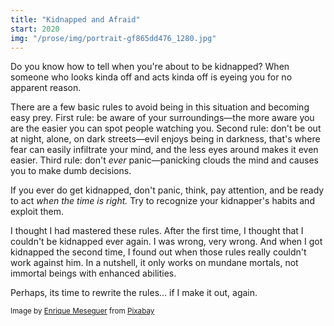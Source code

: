 ```yaml
---
title: "Kidnapped and Afraid"
start: 2020
img: "/prose/img/portrait-gf865dd476_1280.jpg"
---
```


Do you know how to tell when you're about to be kidnapped? When someone who looks kinda off and acts kinda off is eyeing you for no apparent reason.

There are a few basic rules to avoid being in this situation and becoming easy prey. First rule: be aware of your surroundings&mdash;the more aware you are the easier you can spot people watching you. Second rule: don't be out at night, alone, on dark streets&mdash;evil enjoys being in darkness, that's where fear can easily infiltrate your mind, and the less eyes around makes it even easier. Third rule: don't *ever* panic&mdash;panicking clouds the mind and causes you to make dumb decisions.

If you ever do get kidnapped, don't panic, think, pay attention, and be ready to act *when the time is right.* Try to recognize your kidnapper's habits and exploit them.

I thought I had mastered these rules. After the first time, I thought that I couldn't be kidnapped ever again. I was wrong, very wrong. And when I got kidnapped the second time, I found out when those rules really couldn't work against him. In a nutshell, it only works on mundane mortals, not immortal beings with enhanced abilities.

Perhaps, its time to rewrite the rules... if I make it out, again.

<small>Image by <a href="https://pixabay.com/users/darksouls1-2189876/?utm_source=link-attribution&amp;utm_medium=referral&amp;utm_campaign=image&amp;utm_content=4182841">Enrique Meseguer</a> from <a href="https://pixabay.com//?utm_source=link-attribution&amp;utm_medium=referral&amp;utm_campaign=image&amp;utm_content=4182841">Pixabay</a></small>